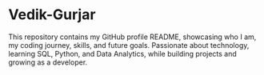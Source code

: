 # Vedik-Gurjar
This repository contains my GitHub profile README, showcasing who I am, my coding journey, skills, and future goals. Passionate about technology, learning SQL, Python, and Data Analytics, while building projects and growing as a developer.
